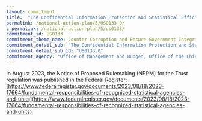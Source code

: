 ```yaml
---
layout: commitment
title:  "The Confidential Information Protection and Statistical Efficiency Act (CIPSEA; Public Law 115-435) incorporated those responsibilities into statute, and as required by CIPSEA, OMB is committed to developing and publishing the Trust regulation—formally referred to as “The Fundamental Responsibilities of Recognized Statistical Agencies and Units”—to further guide and support agencies’ fulfillment of these responsibilities."
permalink: /national-action-plan/5/US0133-0/
c_permalink: /national-action-plan/5/us0133/
commitment_id: US0133
commitment_theme_name: Counter Corruption and Ensure Government Integrity and Accountability to the Public
commitment_detail_sub: "The Confidential Information Protection and Statistical Efficiency Act (CIPSEA; Public Law 115-435) incorporated those responsibilities into statute, and as required by CIPSEA, OMB is committed to developing and publishing the Trust regulation—formally referred to as “The Fundamental Responsibilities of Recognized Statistical Agencies and Units”—to further guide and support agencies’ fulfillment of these responsibilities."
commitment_detail_sub_id: "US0133.0"
commitment_agency: "Office of Management and Budget, Office of the Chief Statistician"
---
```


In August 2023, the Notice of Proposed Rulemaking (NPRM) for the Trust regulation was published in the Federal Register: [https://www.federalregister.gov/documents/2023/08/18/2023-17664/fundamental-responsibilities-of-recognized-statistical-agencies-and-units](https://www.federalregister.gov/documents/2023/08/18/2023-17664/fundamental-responsibilities-of-recognized-statistical-agencies-and-units)